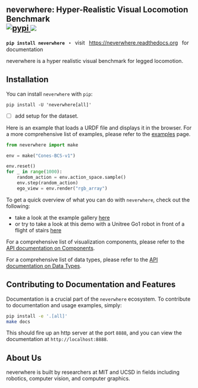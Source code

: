 <h2>neverwhere: Hyper-Realistic Visual Locomotion Benchmark
<br/>
<a href="https://pypi.org/project/neverwhere/">
<img src="https://img.shields.io/pypi/v/neverwhere.svg" alt="pypi">
</a>
<a href="https://docs.neverwhere.ai">
<img src="https://readthedocs.org/projects/neverwhere/badge/?version=latest">
</a>
</h2>
<p>
<strong><code>pip install neverwhere</code></strong>
&nbsp;&nbsp;⬝&nbsp;&nbsp;
visit &ensp;<a href="https://neverwhere.readthedocs.org">https://neverwhere.readthedocs.org</a>&ensp; for documentation
</p>

neverwhere is a hyper realistic visual benchmark for legged locomotion.

## Installation

You can install `neverwhere` with `pip`:

```shell
pip install -U 'neverwhere[all]'
```

- [ ] add setup for the dataset.

Here is an example that loads a URDF file and displays it in the browser. For a more comprehensive list of examples, please refer to
the [examples](https://docs.neverwhere.ai/en/latest/examples/01_trimesh.html) page.

```python
from neverwhere import make

env = make("Cones-BCS-v1")

env.reset()
for _ in range(1000):
    random_action = env.action_space.sample()
    env.step(random_action)
    ego_view = env.render("rgb_array")
```

To get a quick overview of what you can do with `neverwhere`, check out the following:

- take a look at the example gallery [here](https://docs.neverwhere.ai/en/latest/examples/01_trimesh.html)
- or try to take a look at this demo with a Unitree Go1 robot in front of a flight of
  stairs [here](https://docs.neverwhere.ai/en/latest/tutorials/robotics/urdf_go1_stairs.html)

For a comprehensive list of visualization components, please refer to
the [API documentation on Components](https://docs.neverwhere.ai/en/latest/api/neverwhere.html).

For a comprehensive list of data types, please refer to
the [API documentation on Data Types](https://docs.neverwhere.ai/en/latest/api/types.html).

## Contributing to Documentation and Features

Documentation is a crucial part of the `neverwhere` ecosystem. To contribute to documentation and usage examples, simply:

```bash
pip install -e '.[all]'
make docs
```

This should fire up an http server at the port `8888`, and you can view the documentation at `http://localhost:8888`.

## About Us

neverwhere is built by researchers at MIT and UCSD in fields including robotics, computer vision, and computer graphics.

